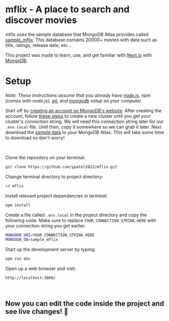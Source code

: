 # mflix - A place to search and discover movies

mlfix uses the sample database that MongoDB Atlas provides called [sample_mflix](https://docs.atlas.mongodb.com/sample-data/sample-mflix/). This database contains 20000+ movies with data such as title, ratings, release date, etc...

This project was made to learn, use, and get familiar with [Next.js](https://nextjs.org/) with [MongoDB](https://mongodb.com).


# Setup
*Note: These instructions assume that you already have [node.js](https://nodejs.org/en/), npm (comes with node.js), [git](https://git-scm.com/downloads), and [mongodb](https://www.mongodb.com/try/download/community) setup on your computer.*


Start off by [creating an account on MongoDB's website](https://www.mongodb.com/cloud/atlas/register). After creating the account, follow [these steps](https://docs.mongodb.com/drivers/node/current/quick-start/#create-a-mongodb-cluster) to create a new cluster until you get your cluster's connection string. We will need this connection string later for our `.env.local` file. Until then, copy it somewhere so we can grab it later. Next download the [sample data](https://docs.atlas.mongodb.com/sample-data/#std-label-load-sample-data) to your MongoDB Atlas. This will take some time to download so don't worry! 


<br/>

Clone the repository on your terminal:
```sh
git clone https://github.com/ypatel2022/mflix.git
```

Change terminal directory to project directory:
```sh
cd mflix
```

Install relevant project dependancies in terminal:
```sh
npm install
```

Create a file called `.env.local` in the project directory and copy the following code. Make sure to replace `YOUR_CONNECTION_STRING_HERE` with your connection string you got earlier.
```sh
MONGODB_URI=YOUR_CONNECTION_STRING_HERE
MONGODB_DB=sample_mflix
```

Start up the development server by typing:
```sh
npm run dev
```

Open up a web browser and visit:
```
http://localhost:3000/
```

<br/>

## Now you can edit the code inside the project and see live changes! 🚀
